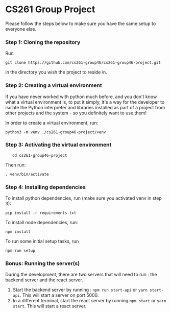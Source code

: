 <h1>CS261 Group Project</h1>

Please follow the steps below to make
sure you have the same setup to everyone else.

<h3>Step 1: Cloning the repository</h3>
Run

```shell
git clone https://github.com/cs261-group46/cs261-group46-project.git
```

in the directory you wish the project to reside in.


<h3>Step 2: Creating a virtual environment</h3>

If you have never worked with python much before, and you don't
know what a virtual environment is, to put it simply,
it's a way for the developer to isolate the Python interpreter
and libraries installed as part of a project from other projects
and the system - so you definitely want to use them!

In order to create a virtual environment, run:

```shell
python3 -m venv ./cs261-group46-project/venv
```

<h3>Step 3: Activating the virtual environment</h3>

```shell
   cd cs261-group46-project
```

Then run:

```shell
. venv/bin/activate
```

<h3>Step 4: Installing dependencies</h3>
To install python dependencies, run (make sure you activated venv in step 3):

```shell
pip install -r requirements.txt
```

To install node dependencies, run:

```shell
npm install
```

To run some initial setup tasks, run

```shell
npm run setup
```

<h3>Bonus: Running the server(s)</h3>
During the development, there are two servers
that will need to run : the backend server and the react server.

1. Start the backend server by running : `npm run start-api` or `yarn start-api`. This
   will start a server on port 5000.
2. In a different terminal, start the react server by running `npm start` or `yarn start`. This
   will start a react server.